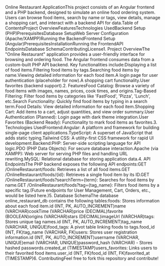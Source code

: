 Online Restaurant ApplicationThis project consists of an Angular frontend and a PHP backend, designed to simulate an online food ordering system. Users can browse food items, search by name or tags, view details, manage a shopping cart, and interact with a backend API for data.Table of ContentsProject OverviewFeaturesTechnologies UsedBackend Setup (PHP)PrerequisitesDatabase SetupWeb Server Configuration (Apache/XAMPP)Running the BackendFrontend Setup (Angular)PrerequisitesInstallationRunning the FrontendAPI EndpointsDatabase SchemaContributingLicense1. Project OverviewThe "Online Restaurant" application provides a user-friendly interface for browsing and ordering food. The Angular frontend consumes data from a custom-built PHP API backend. Key functionalities include:Displaying a list of food items.Filtering food items by tags.Searching food items by name.Viewing detailed information for each food item.A login page for user authentication (placeholder for now).A shopping cart functionality.User favorites (backend support).2. FeaturesFood Catalog: Browse a variety of food items with images, names, prices, cook times, and origins.Tag-Based Filtering: Filter food items by categories like 'FastFood', 'Pizza', 'Lunch', etc.Search Functionality: Quickly find food items by typing in a search term.Food Details: View detailed information for each food item.Shopping Cart: Add items to a cart, adjust quantities, and view order summary.User Authentication (Planned): Login page with dark theme integration.User Favorites (Backend Ready): Functionality to mark food items as favorites.3. Technologies UsedFrontend:Angular: A platform and framework for building single-page client applications.TypeScript: A superset of JavaScript that adds static typing.Tailwind CSS: A utility-first CSS framework for rapid UI development.Backend:PHP: Server-side scripting language for API logic.PDO (PHP Data Objects): For secure database interaction.Apache (via XAMPP): Web server for serving PHP files and handling URL rewriting.MySQL: Relational database for storing application data.4. API EndpointsThe PHP backend exposes the following API endpoints:GET /OnlineRestaurant/foods: Retrieves a list of all food items.GET /OnlineRestaurant/foods/{id}: Retrieves a single food item by its ID.GET /OnlineRestaurant/foods?searchTerm={term}: Searches for food items by name.GET /OnlineRestaurant/foods?tag={tag_name}: Filters food items by a specific tag.(Future endpoints for User Management, Cart, Orders, etc., would be listed here.)5. Database SchemaThe database online_restaurant_db contains the following tables:foods: Stores information about each food item.id (INT, PK, AUTO_INCREMENT)name (VARCHAR)cookTime (VARCHAR)price (DECIMAL)favorite (BOOLEAN)origins (VARCHAR)stars (DECIMAL)imageUrl (VARCHAR)tags: Stores unique tag names.id (INT, PK, AUTO_INCREMENT)tag_name (VARCHAR, UNIQUE)food_tags: A pivot table linking foods to tags.food_id (INT, FK)tag_name (VARCHAR, FK)users: Stores user registration information.id (INT, PK, AUTO_INCREMENT)username (VARCHAR, UNIQUE)email (VARCHAR, UNIQUE)password_hash (VARCHAR) - Stores hashed passwords.created_at (TIMESTAMP)users_favorites: Links users to their favorited food items.user_id (INT, FK)food_id (INT, FK)favorited_at (TIMESTAMP)6. ContributingFeel free to fork this repository and contribute!

